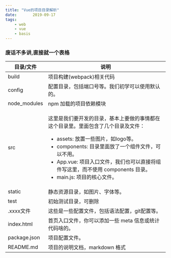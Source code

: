 ```yaml
---
title: "Vue的项目目录解析"
date:       2019-09-17
tags:
	- web
	- vue
	- basis
---
```


### 废话不多讲,直接就一个表格

<table class="reference">
<thead>
<tr>
  <th>目录/文件</th>
  <th>说明</th>
</tr>
</thead>
<tbody><tr>
  <td>build</td>
  <td>项目构建(webpack)相关代码</td>
</tr>
<tr>
  <td>config</td>
  <td>配置目录，包括端口号等。我们初学可以使用默认的。</td>
</tr>
<tr>
  <td>node_modules</td>
  <td>npm 加载的项目依赖模块</td>
</tr>
<tr>
  <td>src</td>
  <td><p>这里是我们要开发的目录，基本上要做的事情都在这个目录里。里面包含了几个目录及文件：</p>
  <ul>
  <li>assets: 放置一些图片，如logo等。</li>
  <li>components: 目录里面放了一个组件文件，可以不用。</li>
  <li>App.vue: 项目入口文件，我们也可以直接将组件写这里，而不使用 components 目录。</li>
  <li>main.js: 项目的核心文件。</li>
  </ul>
  </td>
</tr>
<tr>
  <td>static</td>
  <td>静态资源目录，如图片、字体等。</td>
</tr>
<tr>
  <td>test</td>
  <td>初始测试目录，可删除</td>
</tr>
<tr>
  <td>.xxxx文件</td>
  <td>这些是一些配置文件，包括语法配置，git配置等。</td>
</tr>
<tr>
  <td>index.html</td>
  <td>首页入口文件，你可以添加一些 meta 信息或统计代码啥的。</td>
</tr>
<tr>
  <td>package.json</td>
  <td>项目配置文件。</td>
</tr>
<tr>
  <td>README.md</td>
  <td>项目的说明文档，markdown 格式</td>
</tr>
</tbody></table>